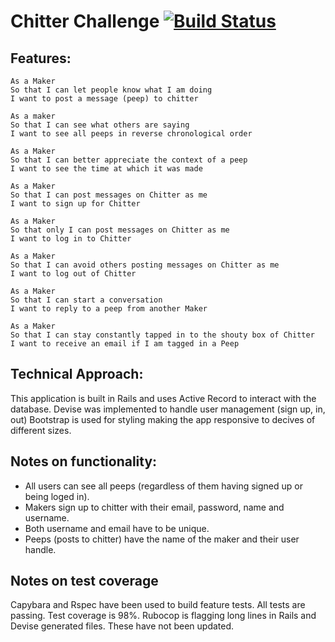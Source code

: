 


Chitter Challenge [![Build Status](https://travis-ci.org/AlinaGoaga/chitter-challenge.svg?branch=master)](https://travis-ci.org/AlinaGoaga/chitter-challenge)
=================

Features:
-------

```
As a Maker
So that I can let people know what I am doing  
I want to post a message (peep) to chitter

As a maker
So that I can see what others are saying  
I want to see all peeps in reverse chronological order

As a Maker
So that I can better appreciate the context of a peep
I want to see the time at which it was made

As a Maker
So that I can post messages on Chitter as me
I want to sign up for Chitter

As a Maker
So that only I can post messages on Chitter as me
I want to log in to Chitter

As a Maker
So that I can avoid others posting messages on Chitter as me
I want to log out of Chitter

As a Maker
So that I can start a conversation
I want to reply to a peep from another Maker

As a Maker
So that I can stay constantly tapped in to the shouty box of Chitter
I want to receive an email if I am tagged in a Peep
```

Technical Approach:
-----

This application is built in Rails and uses Active Record to interact with the database. 
Devise was implemented to handle user management (sign up, in, out)
Bootstrap is used for styling making the app responsive to decives of different sizes.

Notes on functionality:
------

* All users can see all peeps (regardless of them having signed up or being loged in).
* Makers sign up to chitter with their email, password, name and username.
* Both username and email have to be unique.
* Peeps (posts to chitter) have the name of the maker and their user handle.


Notes on test coverage
----------------------
Capybara and Rspec have been used to build feature tests. All tests are passing. 
Test coverage is 98%.
Rubocop is flagging long lines in Rails and Devise generated files. These have not been updated.

